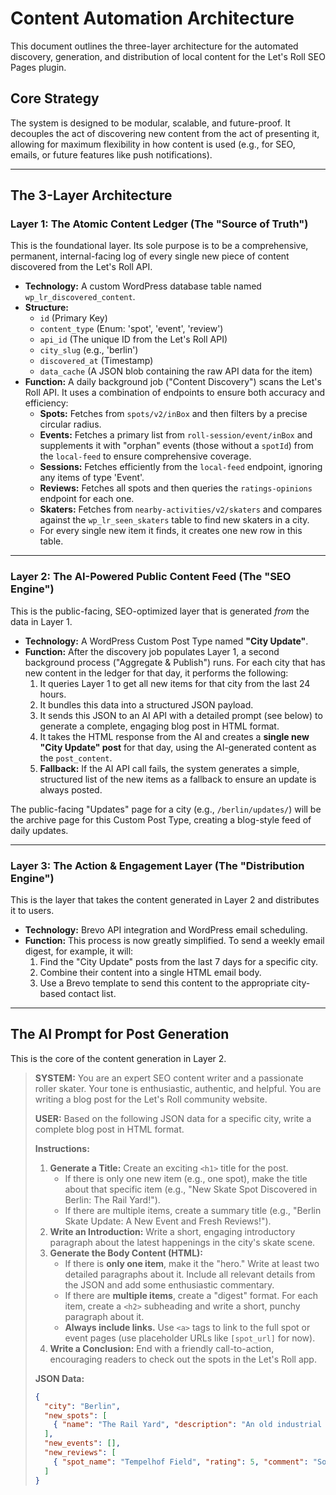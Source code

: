 # Content Automation Architecture

This document outlines the three-layer architecture for the automated discovery, generation, and distribution of local content for the Let's Roll SEO Pages plugin.

## Core Strategy

The system is designed to be modular, scalable, and future-proof. It decouples the act of discovering new content from the act of presenting it, allowing for maximum flexibility in how content is used (e.g., for SEO, emails, or future features like push notifications).

---

## The 3-Layer Architecture

### Layer 1: The Atomic Content Ledger (The "Source of Truth")

This is the foundational layer. Its sole purpose is to be a comprehensive, permanent, internal-facing log of every single new piece of content discovered from the Let's Roll API.

*   **Technology:** A custom WordPress database table named `wp_lr_discovered_content`.
*   **Structure:**
    *   `id` (Primary Key)
    *   `content_type` (Enum: 'spot', 'event', 'review')
    *   `api_id` (The unique ID from the Let's Roll API)
    *   `city_slug` (e.g., 'berlin')
    *   `discovered_at` (Timestamp)
    *   `data_cache` (A JSON blob containing the raw API data for the item)
*   **Function:** A daily background job ("Content Discovery") scans the Let's Roll API. It uses a combination of endpoints to ensure both accuracy and efficiency:
    *   **Spots:** Fetches from `spots/v2/inBox` and then filters by a precise circular radius.
    *   **Events:** Fetches a primary list from `roll-session/event/inBox` and supplements it with "orphan" events (those without a `spotId`) from the `local-feed` to ensure comprehensive coverage.
    *   **Sessions:** Fetches efficiently from the `local-feed` endpoint, ignoring any items of type 'Event'.
    *   **Reviews:** Fetches all spots and then queries the `ratings-opinions` endpoint for each one.
    *   **Skaters:** Fetches from `nearby-activities/v2/skaters` and compares against the `wp_lr_seen_skaters` table to find new skaters in a city.
    *   For every single new item it finds, it creates one new row in this table.

---

### Layer 2: The AI-Powered Public Content Feed (The "SEO Engine")

This is the public-facing, SEO-optimized layer that is generated *from* the data in Layer 1.

*   **Technology:** A WordPress Custom Post Type named **"City Update"**.
*   **Function:** After the discovery job populates Layer 1, a second background process ("Aggregate & Publish") runs. For each city that has new content in the ledger for that day, it performs the following:
    1.  It queries Layer 1 to get all new items for that city from the last 24 hours.
    2.  It bundles this data into a structured JSON payload.
    3.  It sends this JSON to an AI API with a detailed prompt (see below) to generate a complete, engaging blog post in HTML format.
    4.  It takes the HTML response from the AI and creates a **single new "City Update" post** for that day, using the AI-generated content as the `post_content`.
    5.  **Fallback:** If the AI API call fails, the system generates a simple, structured list of the new items as a fallback to ensure an update is always posted.

The public-facing "Updates" page for a city (e.g., `/berlin/updates/`) will be the archive page for this Custom Post Type, creating a blog-style feed of daily updates.

---

### Layer 3: The Action & Engagement Layer (The "Distribution Engine")

This is the layer that takes the content generated in Layer 2 and distributes it to users.

*   **Technology:** Brevo API integration and WordPress email scheduling.
*   **Function:** This process is now greatly simplified. To send a weekly email digest, for example, it will:
    1.  Find the "City Update" posts from the last 7 days for a specific city.
    2.  Combine their content into a single HTML email body.
    3.  Use a Brevo template to send this content to the appropriate city-based contact list.

---

## The AI Prompt for Post Generation

This is the core of the content generation in Layer 2.

> **SYSTEM:** You are an expert SEO content writer and a passionate roller skater. Your tone is enthusiastic, authentic, and helpful. You are writing a blog post for the Let's Roll community website.
>
> **USER:** Based on the following JSON data for a specific city, write a complete blog post in HTML format.
>
> **Instructions:**
> 1.  **Generate a Title:** Create an exciting `<h1>` title for the post.
>     *   If there is only one new item (e.g., one spot), make the title about that specific item (e.g., "New Skate Spot Discovered in Berlin: The Rail Yard!").
>     *   If there are multiple items, create a summary title (e.g., "Berlin Skate Update: A New Event and Fresh Reviews!").
> 2.  **Write an Introduction:** Write a short, engaging introductory paragraph about the latest happenings in the city's skate scene.
> 3.  **Generate the Body Content (HTML):**
>     *   If there is **only one item**, make it the "hero." Write at least two detailed paragraphs about it. Include all relevant details from the JSON and add some enthusiastic commentary.
>     *   If there are **multiple items**, create a "digest" format. For each item, create a `<h2>` subheading and write a short, punchy paragraph about it.
>     *   **Always include links.** Use `<a>` tags to link to the full spot or event pages (use placeholder URLs like `[spot_url]` for now).
> 4.  **Write a Conclusion:** End with a friendly call-to-action, encouraging readers to check out the spots in the Let's Roll app.
>
> **JSON Data:**
> ```json
> {
>   "city": "Berlin",
>   "new_spots": [
>     { "name": "The Rail Yard", "description": "An old industrial area with perfect flat ground and some DIY ledges.", "url": "[spot_url_1]" }
>   ],
>   "new_events": [],
>   "new_reviews": [
>     { "spot_name": "Tempelhof Field", "rating": 5, "comment": "So much space, perfect for practicing new moves!", "url": "[spot_url_2]" }
>   ]
> }
> ```
